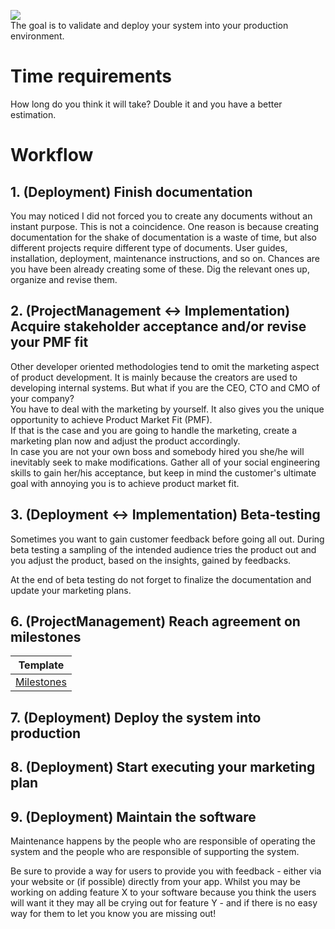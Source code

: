 ![](https://github.com/nopara73/ForeverAloneProgramming/blob/master/Resources/Transition2.jpg)  
The goal is to validate and deploy your system into your production environment.

# Time requirements  
How long do you think it will take? Double it and you have a better estimation.   

# Workflow

## 1. (Deployment) Finish documentation

You may noticed I did not forced you to create any documents without an instant purpose. This is not a coincidence. One reason is because creating documentation for the shake of documentation is a waste of time, but also different projects require different type of documents. User guides, installation, deployment, maintenance instructions, and so on. Chances are you have been already creating some of these. Dig the relevant ones up, organize and revise them.

## 2. (ProjectManagement <-> Implementation) Acquire stakeholder acceptance and/or revise your PMF fit

Other developer oriented methodologies tend to omit the marketing aspect of product development. It is mainly because the creators are used to developing internal systems. But what if you are the CEO, CTO and CMO of your company?  
You have to deal with the marketing by yourself. It also gives you the unique opportunity to achieve Product Market Fit (PMF).  
If that is the case and you are going to handle the marketing, create a marketing plan now and adjust the product accordingly.  
In case you are not your own boss and somebody hired you she/he will inevitably seek to make modifications. Gather all of your social engineering skills to gain her/his acceptance, but keep in mind the customer's ultimate goal with annoying you is to achieve product market fit.  

## 3. (Deployment <-> Implementation) Beta-testing

Sometimes you want to gain customer feedback before going all out. During beta testing a sampling of the intended audience tries the product out and you adjust the product, based on the insights, gained by feedbacks.  

At the end of beta testing do not forget to finalize the documentation and update your marketing plans.

## 6. (ProjectManagement) Reach agreement on milestones

|Template|
|---|
|[Milestones](https://docs.google.com/spreadsheets/d/1Du0ZyJNEk_0sKSfAKMe3H6vMxC6S8520Nag32If0BRY/edit?usp=sharing)|

## 7. (Deployment) Deploy the system into production

## 8. (Deployment) Start executing your marketing plan

## 9. (Deployment) Maintain the software  

Maintenance happens by the people who are responsible of operating the system and the people who are responsible of supporting the system.

Be sure to provide a way for users to provide you with feedback - either via your website or (if possible) directly from your app. Whilst you may be working on adding feature X to your software because you think the users will want it they may all be crying out for feature Y - and if there is no easy way for them to let you know you are missing out!
